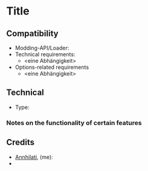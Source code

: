 # Title
## Compatibility
* Modding-API/Loader: <Modding-API>
* Technical requirements:
    * <eine Abhängigkeit>
* Options-related requirements
    * <eine Abhängigkeit>

## Technical
* Type: <Modtyp>

### Notes on the functionality of certain features

## Credits
* [Annhilati](https://github.com/annhilati), (me): 
* <noch jemand>